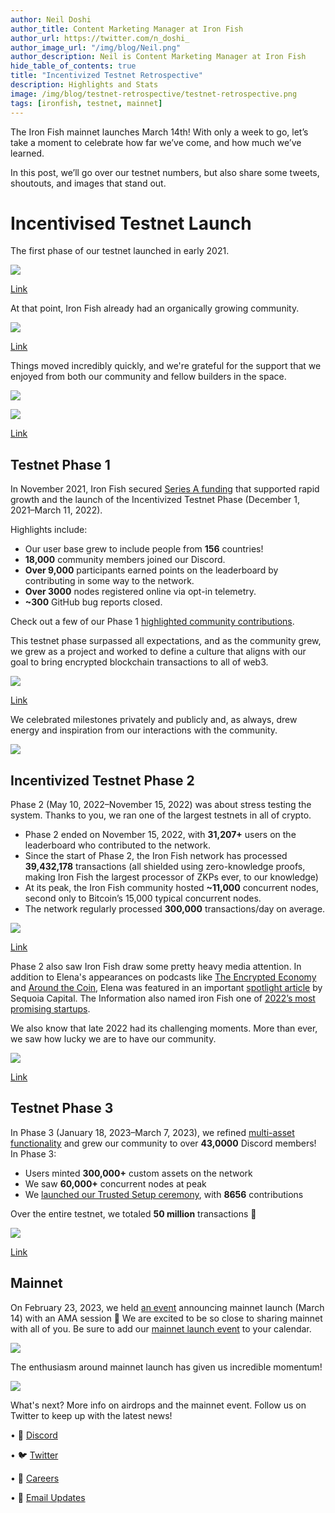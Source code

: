 ```yaml
---
author: Neil Doshi
author_title: Content Marketing Manager at Iron Fish
author_url: https://twitter.com/n_doshi_
author_image_url: "/img/blog/Neil.png"
author_description: Neil is Content Marketing Manager at Iron Fish
hide_table_of_contents: true
title: "Incentivized Testnet Retrospective"
description: Highlights and Stats
image: /img/blog/testnet-retrospective/testnet-retrospective.png
tags: [ironfish, testnet, mainnet]
---
```


The Iron Fish mainnet launches March 14th! With only a week to go, let’s take a moment to celebrate how far we’ve come, and how much we’ve learned. 

In this post, we’ll go over our testnet numbers, but also share some tweets, shoutouts, and images that stand out. 

# Incentivised Testnet Launch

The first phase of our testnet launched in early 2021.

![](/img/blog/testnet-retrospective/first-testnet.png)

[Link](https://twitter.com/ironfishcrypto/status/1379449463517847562)

At that point, Iron Fish already had an organically growing community.

![](/img/blog/testnet-retrospective/node-firsttestnet.png)

[Link](https://twitter.com/ironfishcrypto/status/1379929192628822017)

Things moved incredibly quickly, and we're grateful for the support that we enjoyed from both our community and fellow builders in the space. 

![](/img/blog/testnet-retrospective/zcash1.png)

![](/img/blog/testnet-retrospective/zcash2.png)

[Link](https://twitter.com/leanthebean/status/1379524165523279874)

## Testnet Phase 1

In November 2021, Iron Fish secured [Series A funding](https://ironfish.network/blog/2021/11/30/series-a-incentivized-testnet) that supported rapid growth and the launch of the Incentivized Testnet Phase (December 1, 2021–March 11, 2022).

Highlights include:

-   Our user base grew to include people from **156** countries!
-   **18,000** community members joined our Discord.
-   **Over 9,000** participants earned points on the leaderboard by contributing in some way to the network.
-   **Over 3000** nodes registered online via opt-in telemetry.
-   **~300** GitHub bug reports closed.
    
Check out a few of our Phase 1 [highlighted community contributions](https://twitter.com/ironfishcrypto/status/1516115934632714245).

This testnet phase surpassed all expectations, and as the community grew, we grew as a project and worked to define a culture that aligns with our goal to bring encrypted blockchain transactions to all of web3.   

![](/img/blog/testnet-retrospective/values.png)

[Link](https://twitter.com/ironfishcrypto/status/1486034402404671489)

We celebrated milestones privately and publicly and, as always, drew energy and inspiration from our interactions with the community.

![](/img/blog/testnet-retrospective/comm-kudos-sm.png)

## Incentivized Testnet Phase 2

Phase 2 (May 10, 2022–November 15, 2022) was about stress testing the system. Thanks to you, we ran one of the largest testnets in all of crypto.

-   Phase 2 ended on November 15, 2022, with **31,207+** users on the leaderboard who contributed to the network.
-   Since the start of Phase 2, the Iron Fish network has processed **39,432,178** transactions (all shielded using zero-knowledge proofs, making Iron Fish the largest processor of ZKPs ever, to our knowledge)
-   At its peak, the Iron Fish community hosted **~11,000** concurrent nodes, second only to Bitcoin’s 15,000 typical concurrent nodes. 
-   The network regularly processed **300,000** transactions/day on average.

![](/img/blog/testnet-retrospective/EthGlobal.png)

[Link](https://twitter.com/ETHGlobal/status/1566504869636329472)

Phase 2 also saw Iron Fish draw some pretty heavy media attention. In addition to Elena's appearances on podcasts like [The Encrypted Economy](https://www.youtube.com/watch?v=x-3Cct7_SP0) and [Around the Coin](https://www.youtube.com/watch?v=Vguia3WAI6Y), Elena was featured in an important [spotlight article](https://www.sequoiacap.com/article/elena-nadolinski-spotlight/) by Sequoia Capital. The Information also named iron Fish one of [2022’s most promising startups](https://www.theinformation.com/ti50).

We also know that late 2022 had its challenging moments. More than ever, we saw how lucky we are to have our community.

![](/img/blog/testnet-retrospective/cryptomkt.png)

[Link](https://twitter.com/ironfishcrypto/status/1592636602500931585)

## Testnet Phase 3

In Phase 3 (January 18, 2023–March 7, 2023), we refined [multi-asset functionality](https://ironfish.network/blog/2023/01/13/multi-asset-phase3)  and grew our community to over  **43,0000** Discord members!
In Phase 3:

-   Users minted **300,000+** custom assets on the network
-   We saw **60,000+** concurrent nodes at peak    
-   We [launched our Trusted Setup ceremony](https://www.youtube.com/watch?v=uZNuWFB_xbg), with **8656** contributions
    
Over the entire testnet, we totaled **50 million** transactions 🎉

![](/img/blog/testnet-retrospective/commandline.png)

[Link](https://twitter.com/leanthebean/status/1625619115502362625)

## Mainnet

On February 23, 2023, we held [an event](https://www.youtube.com/watch?v=kXPR89Q8jaA) announcing mainnet launch (March 14) with an AMA session 🎤 We are excited to be so close to sharing mainnet with all of you. Be sure to add our [mainnet launch event](https://youtube.com/live/G5nVp5r0EuE?feature=share) to your calendar.

![](/img/blog/testnet-retrospective/disckudos.png)

The enthusiasm around mainnet launch has given us incredible momentum!

![](/img/blog/testnet-retrospective/iamproud.png)

What's next? More info on airdrops and the mainnet event. Follow us on Twitter to keep up with the latest news!

• 🎤 [Discord](https://discord.ironfish.network)

• 🐦 [Twitter](https://twitter.com/ironfishcrypto)

• 🚀 [Careers](https://ironfish.network/careers)

• 📧 [Email Updates](https://ironfish.network/#email-signup)
